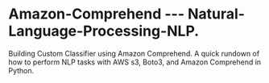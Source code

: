 # Amazon-Comprehend --- Natural-Language-Processing-NLP.

Building Custom Classifier using Amazon Comprehend.
A quick rundown of how to perform NLP tasks with AWS s3, Boto3, and Amazon Comprehend in Python.























